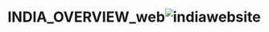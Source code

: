 # INDIA_OVERVIEW_web![indiawebsite](https://user-images.githubusercontent.com/61423367/161838035-0753c84d-457f-42ca-a609-d37761aa374f.png)
